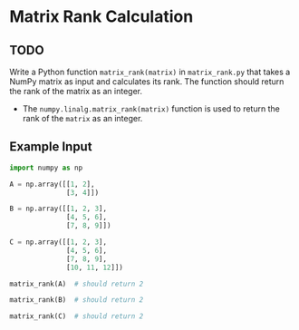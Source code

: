 # Matrix Rank Calculation

## TODO

Write a Python function `matrix_rank(matrix)` in `matrix_rank.py` that takes a NumPy matrix as input and calculates its rank. The function should return the rank of the matrix as an integer.

- The `numpy.linalg.matrix_rank(matrix)` function is used to return the rank of the `matrix` as an integer.

## Example Input

```python
import numpy as np

A = np.array([[1, 2],
              [3, 4]])

B = np.array([[1, 2, 3],
              [4, 5, 6],
              [7, 8, 9]])

C = np.array([[1, 2, 3],
              [4, 5, 6],
              [7, 8, 9],
              [10, 11, 12]])

matrix_rank(A)  # should return 2

matrix_rank(B)  # should return 2

matrix_rank(C)  # should return 2
```


